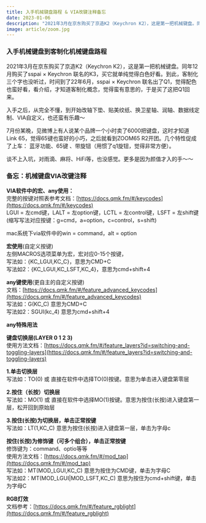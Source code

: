```yaml
---
title: 入手机械键盘路程 & VIA改键注释备忘
date: 2023-01-06
description: "2021年3月在京东购买了京造K2（Keychron K2），这是第一把机械键盘。同年12月购买了sspai × Keychron 联名的K3，买它就单纯觉得白色好看。到此，客制化三个字也没听过，时间到了22年6月，sspai × Keychron 联名出了Q1，觉得配色也蛮好看，看介绍，才知道客制化概念，觉得蛮有意思的，于是买了这把Q1回来。 "
image: article/zoom.jpg
---
```


### 入手机械键盘到客制化机械键盘路程

2021年3月在京东购买了京造K2（Keychron K2），这是第一把机械键盘。同年12月购买了sspai × Keychron 联名的K3，买它就单纯觉得白色好看。到此，客制化三个字也没听过，时间到了22年6月，sspai × Keychron 联名出了Q1，觉得配色也蛮好看，看介绍，才知道客制化概念，觉得蛮有意思的，于是买了这把Q1回来。

入手之后，从完全不懂，到开始改轴下垫、贴美纹纸、换卫星轴、润轴、数据线定制、VIA自定义，也还蛮有乐趣～ 

7月份某晚，见微博上有人说某个品牌一个小时卖了6000把键盘，这时才知道Link 65，觉得65键也蛮好的小巧，之后就看到ZOOM65 R2开团。几个特性促成了上车： 蓝牙功能、65键 、带旋钮（用惯了q1旋钮，觉得非常方便）。

谈不上入坑，对雨滴、麻将、HiFi等，也没感觉。更多是因为颜值才入的手～～

### 备忘：机械键盘VIA改键注释

**VIA软件中的宏、any使用：**<br />完整的按键对照表参考文档：[https://docs.qmk.fm/#/keycodes](https://docs.qmk.fm/#/keycodes) <br />
LGUI = 左cmd键，LALT = 左option键，LCTL = 左control键，LSFT = 左shift键 <br />
(缩写写法对应按键：g=cmd，a=option，c=control，s=shift)

mac系统下via软件中的win = command，alt = option 

**宏使用**(自定义按键) <br />
左侧MACROS选项菜单为宏，宏对应0-15个按键，<br />
写法如：{KC_LGUI,KC_C}，意思为CMD+C  <br />
写法如2：{KC_LGUI,KC_LSFT,KC_4}，意思为cmd+shift+4

**any键使用**(更自主的自定义按键) <br />
文档：[https://docs.qmk.fm/#/feature_advanced_keycodes](https://docs.qmk.fm/#/feature_advanced_keycodes) <br />
写法如：G(KC_C) 意思为CMD+C <br />
写法如2：SGUI(kc_4) 意思为cmd+shift+4 

**any特殊用法**

**键盘切换层(LAYER 0 1 2 3)** <br />
使用方法文档：[https://docs.qmk.fm/#/feature_layers?id=switching-and-toggling-layers](https://docs.qmk.fm/#/feature_layers?id=switching-and-toggling-layers)

**1.单击切换层** <br />
写法如：TO(0) 或 直接在软件中选择TO(0)按键。意思为单击进入键盘第零层

**2.按住（长按）切换层** <br />
写法如：MO(1) 或 直接在软件中选择MO(1)按键。意思为按住(长按)进入键盘第一层，松开回到原始层

**3.按住(长按)为切换层，单击正常按键** <br />
写法如：LT(1,KC_C) 意思为按住(长按)进入键盘第一层，单击为字母c

**按住(长按)为修饰键（可多个组合），单击正常按键** <br />
修饰键为：command、optio等等 <br />
使用方法文档：[https://docs.qmk.fm/#/mod_tap](https://docs.qmk.fm/#/mod_tap) <br />
写法如：MT(MOD_LGUI,KC_C) 意思为按住为CMD键，单击为字母C  <br />
写法如2：MT(MOD_LGUI|MOD_LSFT,KC_C) 意思为按住为cmd+shift键，单击为字母C  

**RGB灯效** <br />
文档参考：[https://docs.qmk.fm/#/feature_rgblight](https://docs.qmk.fm/#/feature_rgblight)
